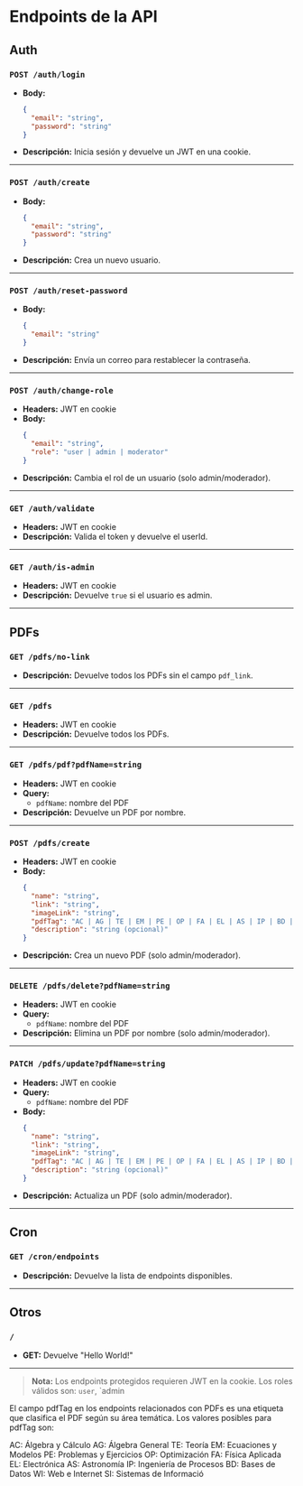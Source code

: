 # Endpoints de la API

## Auth

### `POST /auth/login`
- **Body:**  
  ```json
  {
    "email": "string",
    "password": "string"
  }
  ```
- **Descripción:** Inicia sesión y devuelve un JWT en una cookie.

---

### `POST /auth/create`
- **Body:**  
  ```json
  {
    "email": "string",
    "password": "string"
  }
  ```
- **Descripción:** Crea un nuevo usuario.

---

### `POST /auth/reset-password`
- **Body:**  
  ```json
  {
    "email": "string"
  }
  ```
- **Descripción:** Envía un correo para restablecer la contraseña.

---

### `POST /auth/change-role`
- **Headers:** JWT en cookie  
- **Body:**  
  ```json
  {
    "email": "string",
    "role": "user | admin | moderator"
  }
  ```
- **Descripción:** Cambia el rol de un usuario (solo admin/moderador).

---

### `GET /auth/validate`
- **Headers:** JWT en cookie  
- **Descripción:** Valida el token y devuelve el userId.

---

### `GET /auth/is-admin`
- **Headers:** JWT en cookie  
- **Descripción:** Devuelve `true` si el usuario es admin.

---

## PDFs

### `GET /pdfs/no-link`
- **Descripción:** Devuelve todos los PDFs sin el campo `pdf_link`.

---

### `GET /pdfs`
- **Headers:** JWT en cookie  
- **Descripción:** Devuelve todos los PDFs.

---

### `GET /pdfs/pdf?pdfName=string`
- **Headers:** JWT en cookie  
- **Query:**  
  - `pdfName`: nombre del PDF  
- **Descripción:** Devuelve un PDF por nombre.

---

### `POST /pdfs/create`
- **Headers:** JWT en cookie  
- **Body:**  
  ```json
  {
    "name": "string",
    "link": "string",
    "imageLink": "string",
    "pdfTag": "AC | AG | TE | EM | PE | OP | FA | EL | AS | IP | BD | WI | SI",
    "description": "string (opcional)"
  }
  ```
- **Descripción:** Crea un nuevo PDF (solo admin/moderador).

---

### `DELETE /pdfs/delete?pdfName=string`
- **Headers:** JWT en cookie  
- **Query:**  
  - `pdfName`: nombre del PDF  
- **Descripción:** Elimina un PDF por nombre (solo admin/moderador).

---

### `PATCH /pdfs/update?pdfName=string`
- **Headers:** JWT en cookie  
- **Query:**  
  - `pdfName`: nombre del PDF  
- **Body:**  
  ```json
  {
    "name": "string",
    "link": "string",
    "imageLink": "string",
    "pdfTag": "AC | AG | TE | EM | PE | OP | FA | EL | AS | IP | BD | WI | SI",
    "description": "string (opcional)"
  }
  ```
- **Descripción:** Actualiza un PDF (solo admin/moderador).

---

## Cron

### `GET /cron/endpoints`
- **Descripción:** Devuelve la lista de endpoints disponibles.

---

## Otros

### `/`
- **GET:** Devuelve "Hello World!"

---

> **Nota:** Los endpoints protegidos requieren JWT en la cookie. Los roles válidos son: `user`, `admin

El campo pdfTag en los endpoints relacionados con PDFs es una etiqueta que clasifica el PDF según su área temática. Los valores posibles para pdfTag son:

AC: Álgebra y Cálculo
AG: Álgebra General
TE: Teoría
EM: Ecuaciones y Modelos
PE: Problemas y Ejercicios
OP: Optimización
FA: Física Aplicada
EL: Electrónica
AS: Astronomía
IP: Ingeniería de Procesos
BD: Bases de Datos
WI: Web e Internet
SI: Sistemas de Informació